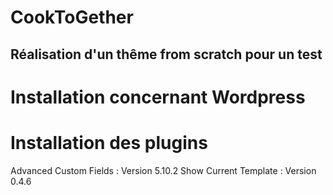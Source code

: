 # CookToGether
## Réalisation d'un thême from scratch pour un test

# Installation concernant Wordpress








# Installation des plugins
Advanced Custom Fields : Version 5.10.2 
Show Current Template : Version 0.4.6
